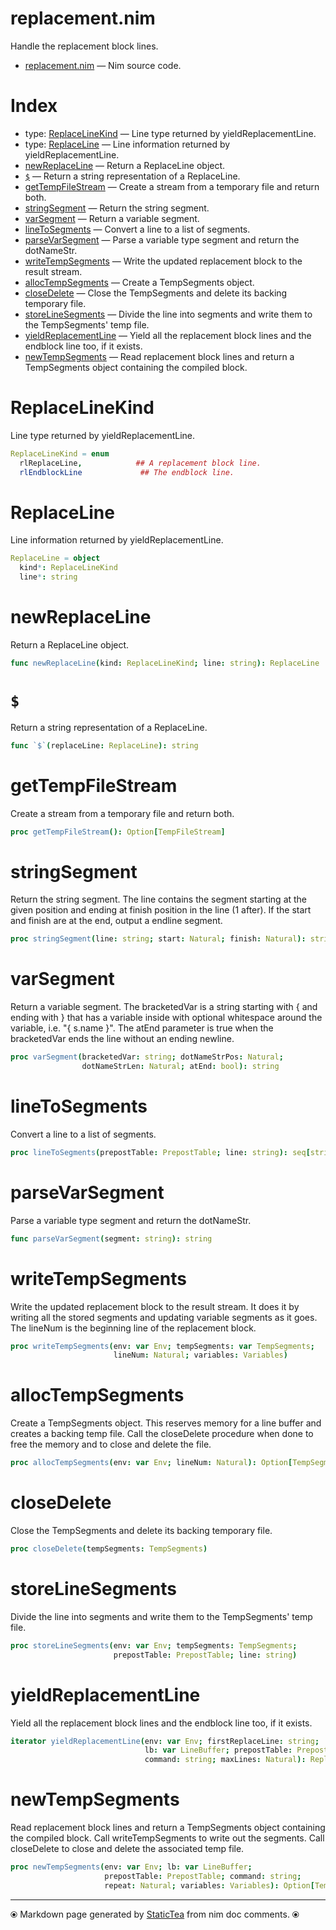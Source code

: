 # replacement.nim

Handle the replacement block lines.

* [replacement.nim](../src/replacement.nim) &mdash; Nim source code.
# Index

* type: [ReplaceLineKind](#replacelinekind) &mdash; Line type returned by yieldReplacementLine.
* type: [ReplaceLine](#replaceline) &mdash; Line information returned by yieldReplacementLine.
* [newReplaceLine](#newreplaceline) &mdash; Return a ReplaceLine object.
* [`$`](#) &mdash; Return a string representation of a ReplaceLine.
* [getTempFileStream](#gettempfilestream) &mdash; Create a stream from a temporary file and return both.
* [stringSegment](#stringsegment) &mdash; Return the string segment.
* [varSegment](#varsegment) &mdash; Return a variable segment.
* [lineToSegments](#linetosegments) &mdash; Convert a line to a list of segments.
* [parseVarSegment](#parsevarsegment) &mdash; Parse a variable type segment and return the dotNameStr.
* [writeTempSegments](#writetempsegments) &mdash; Write the updated replacement block to the result stream.
* [allocTempSegments](#alloctempsegments) &mdash; Create a TempSegments object.
* [closeDelete](#closedelete) &mdash; Close the TempSegments and delete its backing temporary file.
* [storeLineSegments](#storelinesegments) &mdash; Divide the line into segments and write them to the TempSegments' temp file.
* [yieldReplacementLine](#yieldreplacementline) &mdash; Yield all the replacement block lines and the endblock line too, if it exists.
* [newTempSegments](#newtempsegments) &mdash; Read replacement block lines and return a TempSegments object containing the compiled block.

# ReplaceLineKind

Line type returned by yieldReplacementLine.

```nim
ReplaceLineKind = enum
  rlReplaceLine,            ## A replacement block line.
  rlEndblockLine             ## The endblock line.
```

# ReplaceLine

Line information returned by yieldReplacementLine.

```nim
ReplaceLine = object
  kind*: ReplaceLineKind
  line*: string

```

# newReplaceLine

Return a ReplaceLine object.

```nim
func newReplaceLine(kind: ReplaceLineKind; line: string): ReplaceLine
```

# `$`

Return a string representation of a ReplaceLine.

```nim
func `$`(replaceLine: ReplaceLine): string
```

# getTempFileStream

Create a stream from a temporary file and return both.

```nim
proc getTempFileStream(): Option[TempFileStream]
```

# stringSegment

Return the string segment. The line contains the segment starting at the given position and ending at finish position in the line (1 after). If the start and finish are at the end, output a endline segment.

```nim
proc stringSegment(line: string; start: Natural; finish: Natural): string
```

# varSegment

Return a variable segment. The bracketedVar is a string starting with { and ending with } that has a variable inside with optional whitespace around the variable, i.e. "{ s.name }". The atEnd parameter is true when the bracketedVar ends the line without an ending newline.

```nim
proc varSegment(bracketedVar: string; dotNameStrPos: Natural;
                dotNameStrLen: Natural; atEnd: bool): string
```

# lineToSegments

Convert a line to a list of segments.

```nim
proc lineToSegments(prepostTable: PrepostTable; line: string): seq[string]
```

# parseVarSegment

Parse a variable type segment and return the dotNameStr.

```nim
func parseVarSegment(segment: string): string
```

# writeTempSegments

Write the updated replacement block to the result stream.  It does it by writing all the stored segments and updating variable segments as it goes. The lineNum is the beginning line of the replacement block.

```nim
proc writeTempSegments(env: var Env; tempSegments: var TempSegments;
                       lineNum: Natural; variables: Variables)
```

# allocTempSegments

Create a TempSegments object. This reserves memory for a line buffer and creates a backing temp file. Call the closeDelete procedure when done to free the memory and to close and delete the file.

```nim
proc allocTempSegments(env: var Env; lineNum: Natural): Option[TempSegments]
```

# closeDelete

Close the TempSegments and delete its backing temporary file.

```nim
proc closeDelete(tempSegments: TempSegments)
```

# storeLineSegments

Divide the line into segments and write them to the TempSegments' temp file.

```nim
proc storeLineSegments(env: var Env; tempSegments: TempSegments;
                       prepostTable: PrepostTable; line: string)
```

# yieldReplacementLine

Yield all the replacement block lines and the endblock line too, if it exists.

```nim
iterator yieldReplacementLine(env: var Env; firstReplaceLine: string;
                              lb: var LineBuffer; prepostTable: PrepostTable;
                              command: string; maxLines: Natural): ReplaceLine
```

# newTempSegments

Read replacement block lines and return a TempSegments object containing the compiled block. Call writeTempSegments to write out the segments. Call closeDelete to close and delete the associated temp file.

```nim
proc newTempSegments(env: var Env; lb: var LineBuffer;
                     prepostTable: PrepostTable; command: string;
                     repeat: Natural; variables: Variables): Option[TempSegments]
```


---
⦿ Markdown page generated by [StaticTea](https://github.com/flenniken/statictea/) from nim doc comments. ⦿
